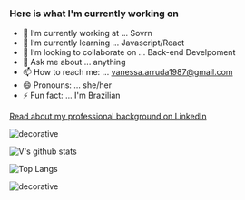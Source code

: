 ### Here is what I'm currently working on

- 🔭 I’m currently working at ... Sovrn
- 🌱 I’m currently learning ... Javascript/React
- 👯 I’m looking to collaborate on ... Back-end Develpoment
- 💬 Ask me about ... anything
- 📫 How to reach me: ... vanessa.arruda1987@gmail.com
- 😄 Pronouns: ... she/her
- ⚡ Fun fact: ... I'm Brazilian

[Read about my professional background on LinkedIn](https://www.linkedin.com/in/vanessa-alves-de-arruda/)

![decorative](https://user-images.githubusercontent.com/31839316/96356889-ec9e8680-10b1-11eb-99b5-7a196827eecb.png)

![V's github stats](https://github-readme-stats.vercel.app/api?username=nessaarruda&show_icons=true&theme=synthwave)

![Top Langs](https://github-readme-stats.vercel.app/api/top-langs/?username=nessaarruda&show_icons=true&theme=buefy&layout=compact&langs_count=4)

![decorative](https://user-images.githubusercontent.com/31839316/96356871-bc56e800-10b1-11eb-92b2-f8d19160831b.png)

